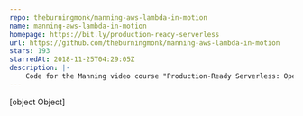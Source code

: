 ```yaml
---
repo: theburningmonk/manning-aws-lambda-in-motion
name: manning-aws-lambda-in-motion
homepage: https://bit.ly/production-ready-serverless
url: https://github.com/theburningmonk/manning-aws-lambda-in-motion
stars: 193
starredAt: 2018-11-25T04:29:05Z
description: |-
    Code for the Manning video course "Production-Ready Serverless: Operational Patterns and Practices"
---
```


[object Object]
